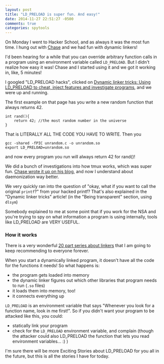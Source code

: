 ```yaml
---
layout: post
title: "LD_PRELOAD is super fun. And easy!"
date: 2014-11-27 22:51:27 -0500
comments: true
categories: spytools
---
```


On Monday I went to Hacker School, and as always it was the most fun
time. I hung out with [Chase](http://blog.chaselambda.com/) and we had
fun with dynamic linkers!

I'd been hearing for a while that you can override arbitrary function
calls in a program using an environment variable called `LD_PRELOAD`.
But I didn't realize how easy it was! Chase and I started using it and
we got it working in, like, 5 minutes!

I googled "LD_PRELOAD hacks", clicked on [Dynamic linker tricks: Using LD_PRELOAD to cheat, inject features and investigate programs](http://rafalcieslak.wordpress.com/2013/04/02/dynamic-linker-tricks-using-ld_preload-to-cheat-inject-features-and-investigate-programs/),
and we were up and running.

The first example on that page has you write a new random function that
always returns 42.

```
int rand(){
    return 42; //the most random number in the universe
}
```

That is LITERALLY ALL THE CODE YOU HAVE TO WRITE. Then you 

```
gcc -shared -fPIC unrandom.c -o unrandom.so
export LD_PRELOAD=unrandom.so
```

and now every program you run will always return 42 for rand()!

<!-- more -->

We did a bunch of investigations into how tmux works, which was super
fun. [Chase wrote it up on his blog](http://blog.chaselambda.com/2014/11/25/how-tmux-starts-up-an-adventure-with-linux-tools.html),
and now I understand about daemonization way better.

We very quickly ran into the question of "okay, what if you want to call
the original `printf`?" from your hacked printf? That's also explained
in the "Dynamic linker tricks" article! (in the "Being transparent"
section, using `dlsym`)

Somebody explained to me at some point that if you work for the NSA and
you're trying to spy on what information a program is using internally,
tools like LD_PRELOAD are VERY USEFUL.

### How it works

There is a very wonderful 
[20 part series about linkers](http://lwn.net/Articles/276782/) that I
am going to keep recommending to everyone forever.

When you start a dynamically linked program, it doesn't have all the
code for the functions it needs! So what happens is:

* the program gets loaded into memory
* the dynamic linker figures out which other libraries that program
  needs to run (`.so` files)
* it loads them into memory, too!
* it connects everything up

`LD_PRELOAD` is an environment variable that says "Whenever you look for
a function name, look in me first!". So if you didn't want your program
to be attacked like this, you could:

* statically link your program
* check for the `LD_PRELOAD` environment variable, and complain (though
  the attacker could also LD_PRELOAD the function that lets you read
  environment variables... :) ) 

I'm sure there will be more Exciting Stories about LD_PRELOAD for you
all in the future, but this is all the stories I have for today.
